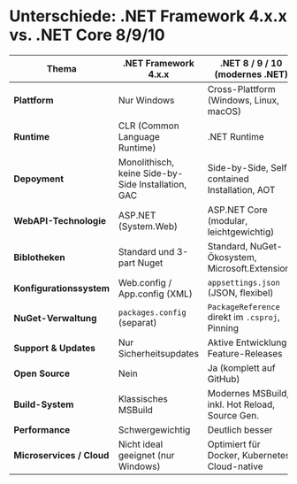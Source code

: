 # Unterschiede: .NET Framework 4.x.x vs. .NET Core 8/9/10

| Thema                        | .NET Framework 4.x.x                             | .NET 8 / 9 / 10 (modernes .NET)                 |
|------------------------------|--------------------------------------------------|-------------------------------------------------|
| **Plattform**                | Nur Windows                                      | Cross-Plattform (Windows, Linux, macOS)         |
| **Runtime**                  | CLR (Common Language Runtime)                    | .NET Runtime                                    |
| **Depoyment**        | Monolithisch, keine Side-by-Side Installation, GAC | Side-by-Side, Self-contained Installation, AOT        |
| **WebAPI-Technologie**       | ASP.NET (System.Web)                             | ASP.NET Core (modular, leichtgewichtig)         |
| **Biblotheken**     |          Standard und 3-part Nuget                        | Standard, NuGet-Ökosystem, Microsoft.Extensions
| **Konfigurationssystem**     | Web.config / App.config (XML)                    | `appsettings.json` (JSON, flexibel)             |
| **NuGet-Verwaltung**         | `packages.config` (separat)                      | `PackageReference` direkt im `.csproj`, Pinning |
| **Support & Updates**        | Nur Sicherheitsupdates                           | Aktive Entwicklung & Feature-Releases           |
| **Open Source**              | Nein                                             | Ja (komplett auf GitHub)                        |
| **Build-System**             | Klassisches MSBuild                              | Modernes MSBuild, inkl. Hot Reload, Source Gen. |
| **Performance**              | Schwergewichtig                                  | Deutlich besser                                 |
| **Microservices / Cloud**    | Nicht ideal geeignet (nur Windows)               | Optimiert für Docker, Kubernetes, Cloud-native  |

